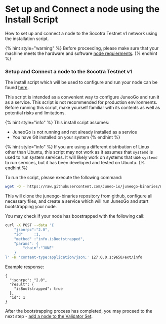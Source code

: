 # Set up and Connect a node using the Install Script

How to set up and connect a node to the Socotra Testnet v1 network using the installation script.

{% hint style="warning" %}
Before proceeding, please make sure that your machine meets the hardware and software [node requierments](node-requirements.md).
{% endhint %}

### Setup and Connect a node to the Socotra Testnet v1[​](https://docs.avax.network/nodes/build/run-avalanche-node-manually#run-an-avalanche-node) <a href="#run-an-avalanche-node" id="run-an-avalanche-node"></a>

The install script which will be used to configure and run your node can be found [here](https://github.com/Juneo-io/juneogo-binaries/blob/main/simple\_setup.sh).

This script is intended as a convenient way to configure JuneoGo and run it as a service. This script is not recommended for production environments. Before running this script, make yourself familiar with its contents as well as potential risks and limitations.

{% hint style="info" %}
This install script assumes:

* JuneoGo is not running and not already installed as a service
* You have Git installed on your system
{% endhint %}

{% hint style="info" %}
If you are using a different distribution of Linux other than Ubuntu, this script may not work as it assumes that `systemd` is used to run system services. It will likely work on systems that use `systemd` to run services, but it has been developed and tested on Ubuntu.
{% endhint %}

To run the script, please execute the following command:

```bash
wget -O - https://raw.githubusercontent.com/Juneo-io/juneogo-binaries/main/simple_setup.sh | bash
```

This will clone the juneogo-binaries repository from github, configure all necessary files, and create a service which will run JuneoGo and start bootstrapping your node.

You may check if your node has boostrapped with the following call:

```sh
curl -X POST --data '{
    "jsonrpc":"2.0",
    "id"     :1,
    "method" :"info.isBootstrapped",
    "params": {
        "chain":"JUNE"
    }
}' -H 'content-type:application/json;' 127.0.0.1:9650/ext/info
```

Example response:

```
{
  "jsonrpc": "2.0",
  "result": {
    "isBootstrapped": true
  },
  "id": 1
}
```

After the bootstrapping process has completed, you may proceed to the next step - [add a node to the Validator Set](../validate/add-a-validator.md).
